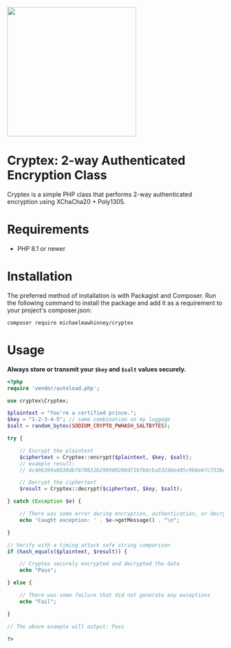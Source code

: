 <img src="https://img.mikeycomicsinc.com/cryptex_xl.png" width="300px">

# Cryptex: 2-way Authenticated Encryption Class

Cryptex is a simple PHP class that performs 2-way authenticated encryption using XChaCha20 + Poly1305.


# Requirements

* PHP 8.1 or newer


# Installation

The preferred method of installation is with Packagist and Composer. Run the following command to install the package and add it as a requirement to your project's composer.json:

`composer require michaelmawhinney/cryptex`


# Usage

**Always store or transmit your `$key` and `$salt` values securely.**

```php
<?php
require 'vendor/autoload.php';

use cryptex\Cryptex;

$plaintext = "You're a certified prince.";
$key = "1-2-3-4-5"; // same combination on my luggage
$salt = random_bytes(SODIUM_CRYPTO_PWHASH_SALTBYTES);

try {

    // Encrypt the plaintext
    $ciphertext = Cryptex::encrypt($plaintext, $key, $salt);
    // example result: 
    // 4c406399a8830dbf670832b298980280d71bfb8cba53246ed45c9b6e6fc753bc100da3d10d4bf0d406d8afd18b8a5a79f44e50424ed0970914490706418c5725258e

    // Decrypt the ciphertext
    $result = Cryptex::decrypt($ciphertext, $key, $salt);

} catch (Exception $e) {

    // There was some error during encryption, authentication, or decryption
    echo 'Caught exception: ' . $e->getMessage() . "\n";

}

// Verify with a timing attack safe string comparison
if (hash_equals($plaintext, $result)) {

    // Cryptex securely encrypted and decrypted the data
    echo "Pass";

} else {

    // There was some failure that did not generate any exceptions
    echo "Fail";

}

// The above example will output: Pass

?>
```
